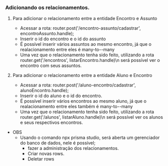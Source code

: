 ### Adicionando os relacionamentos.

1. Para adicionar o relacionamento entre a entidade Encontro e Assunto

    * Acessar a rota: router.post('/encontro-assunto/cadastrar', encontroAssunto.handle);
    * Inserir o id do encontro e o id do assunto
    * É possível inserir vários assuntos ao mesmo encontro, já que o realacionamento entre eles é many-to--many
    * Uma vez que o relacionamento tenha sido feito, utilizando a rota router.get('/encontros', listarEncontro.handle)\n
    será possível ver o encontro com seus assuntos.
    

2. Para adicionar o relacionamento entre a entidade Aluno e Encontro

    * Acessar a rota: router.post('/aluno-encontro/cadastrar', alunoEncontro.handle);
    * Inserir o id do aluno e o id do encontro.
    * É possível inserir vários encontros ao mesmo aluno, já que o realacionamento entre eles também é many-to--many
    * Uma vez que o relacionamento tenha sido feito, utilizando a rota router.get('/alunos', listarAluno.handle)\n
    será possível ver os alunos e seus respectivos encontros.


* OBS
    * Usando o comando npx prisma studio, será aberta um gerenciador do banco de dados, nele é possível; 
        * fazer a administração dos relacionamentos.
        * Criar novas rows.
        * Deletar rows
    
